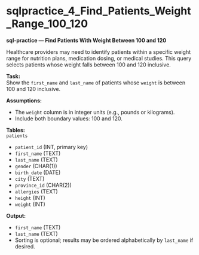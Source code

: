 # sqlpractice_4_Find_Patients_Weight_Range_100_120

**sql-practice — Find Patients With Weight Between 100 and 120**  

Healthcare providers may need to identify patients within a specific weight range for nutrition plans, medication dosing, or medical studies. This query selects patients whose weight falls between 100 and 120 inclusive.  

**Task:**  
Show the `first_name` and `last_name` of patients whose `weight` is between 100 and 120 inclusive.  

**Assumptions:**  
- The `weight` column is in integer units (e.g., pounds or kilograms).  
- Include both boundary values: 100 and 120.  

**Tables:**  
`patients`  
- `patient_id` (INT, primary key)  
- `first_name` (TEXT)  
- `last_name` (TEXT)  
- `gender` (CHAR(1))  
- `birth_date` (DATE)  
- `city` (TEXT)  
- `province_id` (CHAR(2))  
- `allergies` (TEXT)  
- `height` (INT)  
- `weight` (INT)  

**Output:**  
- `first_name` (TEXT)  
- `last_name` (TEXT)  
- Sorting is optional; results may be ordered alphabetically by `last_name` if desired.  